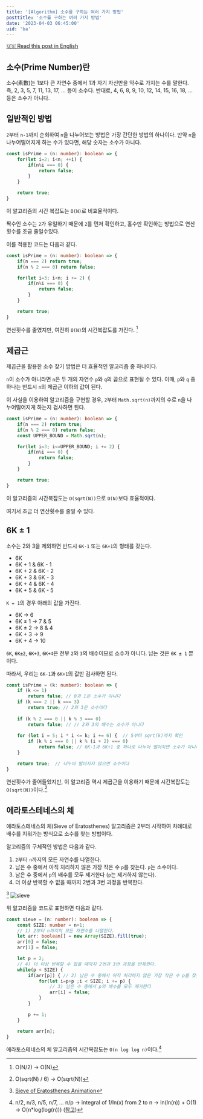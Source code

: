 ```yaml
---
title: '[Algorithm] 소수를 구하는 여러 가지 방법'
posttitle: '소수를 구하는 여러 가지 방법'
date: '2023-04-03 06:45:00'
uid: 'ba'
---
```


[🇺🇸 Read this post in English](../blog/ba)

## 소수(Prime Number)란

소수(素數)는 1보다 큰 자연수 중에서 1과 자기 자신만을 약수로 가지는 수를 말한다. 즉, 2, 3, 5, 7, 11, 13, 17, ... 등이 소수다. 반대로, 4, 6, 8, 9, 10, 12, 14, 15, 16, 18, ... 등은 소수가 아니다.

## 일반적인 방법

`2`부터 `n-1`까지 순회하여 `n`을 나누어보는 방법은 가장 간단한 방법의 하나이다. 만약 `n`을 나누어떨어지게 하는 수가 있다면, 해당 숫자는 소수가 아니다.

```ts
const isPrime = (n: number): boolean => {
    for(let i=2; i<n; ++i) {
        if(n%i === 0) {
            return false;
        }
    }

    return true;
}
```

이 알고리즘의 시간 복잡도는 `O(N)`로 비효율적이다. 

짝수인 소수는 `2`가 유일하기 때문에 `2`를 먼저 확인하고, 홀수만 확인하는 방법으로 연산 횟수를 조금 줄일수있다. 

이를 적용한 코드는 다음과 같다.

```ts
const isPrime = (n: number): boolean => {
    if(n === 2) return true;
    if(n % 2 === 0) return false;

    for(let i=3; i<n; i += 2) {
        if(n%i === 0) {
            return false;
        }
    }

    return true;
}
```

연산횟수를 줄였지만, 여전히 `O(N)`의 시간복잡도를 가진다. [^1]

[^1]: O(N/2) → O(N)

## 제곱근

제곱근을 활용한 소수 찾기 방법은 더 효율적인 알고리즘 중 하나이다.

`n`이 소수가 아니라면 `n`은 두 개의 자연수 `p`와 `q`의 곱으로 표현될 수 있다. 이때, `p`와 `q` 중 하나는 반드시 `n`의 제곱근 이하의 값이 된다.

이 사실을 이용하여 알고리즘을 구현할 경우, `2`부터 `Math.sqrt(n)`까지의 수로 `n`을 나누어떨어지게 하는지 검사하면 된다.

```ts
const isPrime = (n: number): boolean => {
    if(n === 2) return true;
    if(n % 2 === 0) return false;
    const UPPER_BOUND = Math.sqrt(n);

    for(let i=3; i<=UPPER_BOUND; i += 2) {
        if(n%i === 0) {
            return false;
        }
    }

    return true;
}
```

이 알고리즘의 시간복잡도는 `O(sqrt(N))`으로 `O(N)`보다 효율적이다. 

여기서 조금 더 연산횟수를 줄일 수 있다.

## 6K ± 1

소수는 2와 3을 제외하면 반드시 `6K-1` 또는 `6K+1`의 형태를 갖는다. 

- 6K
- 6K + 1 & 6K - 1
- 6K + 2 & 6K - 2
- 6K + 3 & 6K - 3
- 6K + 4 & 6K - 4
- 6K + 5 & 6K - 5

`K = 1`의 경우 아래의 값을 가진다.

- 6K → 6
- 6K ± 1 → 7 & 5
- 6K ± 2 → 8 & 4
- 6K + 3 → 9
- 6K + 4 → 10

`6K`, `6K±2`, `6K+3`, `6K+4`은 전부 `2`와 `3`의 배수이므로 소수가 아니다. 남는 것은 `6K ± 1`  뿐이다.

따라서, 우리는 `6K-1`과 `6K+1`의 값만 검사하면 된다.

```ts
const isPrime = (k: number): boolean => {
    if (k <= 1) 
        return false; // 0과 1은 소수가 아니다
    if (k === 2 || k === 3) 
        return true; // 2와 3은 소수이다
        
    if (k % 2 === 0 || k % 3 === 0) 
        return false; // // 2와 3의 배수는 소수가 아니다
        
    for (let i = 5; i * i <= k; i += 6) {  // 5부터 sqrt(k)까지 확인
        if (k % i === 0 || k % (i + 2) === 0) 
            return false; // 6K-1과 6K+1 중 하나로 나누어 떨어지면 소수가 아니다
    }

    return true;  // 나누어 떨어지지 않으면 소수이다
}
```

연산횟수가 줄어들었지만, 이 알고리즘 역시 제곱근을 이용하기 때문에 시간복잡도는 `O(sqrt(N))`이다.[^2]

[^2]: O(sqrt(N) / 6) → O(sqrt(N))

## 에라토스테네스의 체

에라토스테네스의 체(Sieve of Eratosthenes) 알고리즘은 2부터 시작하여 차례대로 배수를 지워가는 방식으로 소수를 찾는 방법이다.

알고리즘의 구체적인 방법은 다음과 같다.

1. `2`부터 `n`까지의 모든 자연수를 나열한다.
2. 남은 수 중에서 아직 처리하지 않은 가장 작은 수 `p`를 찾는다. `p`는 소수이다.
3. 남은 수 중에서 `p`의 배수를 모두 제거한다 (`p`는 제거하지 않는다).
4. 더 이상 반복할 수 없을 때까지 2번과 3번 과정을 반복한다.

[^src1]
![sieve](https://upload.wikimedia.org/wikipedia/commons/b/b9/Sieve_of_Eratosthenes_animation.gif)

[^src1]: [Sieve of Eratosthenes Animation](https://ko.wikipedia.org/wiki/%EC%97%90%EB%9D%BC%ED%86%A0%EC%8A%A4%ED%85%8C%EB%84%A4%EC%8A%A4%EC%9D%98_%EC%B2%B4#/media/%ED%8C%8C%EC%9D%BC:Sieve_of_Eratosthenes_animation.gif)


위 알고리즘을 코드로 표현하면 다음과 같다.

```ts
const sieve = (n: number): boolean => {
    const SIZE: number = n+1;
    // 1) 2부터 n까지의 모든 자연수를 나열한다.
    let arr: boolean[] = new Array(SIZE).fill(true);
    arr[0] = false;
    arr[1] = false;

    let p = 2;
    // 4) 더 이상 반복할 수 없을 때까지 2번과 3번 과정을 반복한다.
    while(p < SIZE) {
        if(arr[p]) { // 2) 남은 수 중에서 아직 처리하지 않은 가장 작은 수 p를 찾는다
            for(let i=p+p ;i < SIZE; i += p) {
                // 3) 남은 수 중에서 p의 배수를 모두 제거한다
                arr[i] = false;
            }
        }

        p += 1;
    }

    return arr[n];
}
```

에라토스테네스의 체 알고리즘의 시간복잡도는 `O(n log log n)`이다.[^3]

[^3]: n/2, n/3, n/5, n/7, ... n/p → integral of 1/ln(x) from 2 to n → ln(ln(n)) + O(1) → O(n*log(log(n))) ([참고](https://www.geeksforgeeks.org/how-is-the-time-complexity-of-sieve-of-eratosthenes-is-nloglogn/))